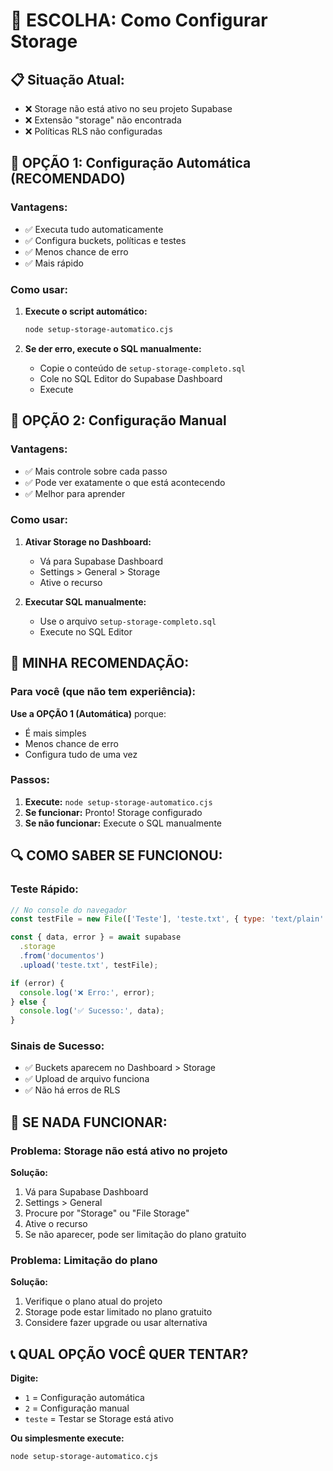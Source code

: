 # 🎯 ESCOLHA: Como Configurar Storage

## 📋 **Situação Atual:**
- ❌ Storage não está ativo no seu projeto Supabase
- ❌ Extensão "storage" não encontrada
- ❌ Políticas RLS não configuradas

## 🚀 **OPÇÃO 1: Configuração Automática (RECOMENDADO)**

### **Vantagens:**
- ✅ Executa tudo automaticamente
- ✅ Configura buckets, políticas e testes
- ✅ Menos chance de erro
- ✅ Mais rápido

### **Como usar:**
1. **Execute o script automático:**
   ```bash
   node setup-storage-automatico.cjs
   ```

2. **Se der erro, execute o SQL manualmente:**
   - Copie o conteúdo de `setup-storage-completo.sql`
   - Cole no SQL Editor do Supabase Dashboard
   - Execute

## 🔧 **OPÇÃO 2: Configuração Manual**

### **Vantagens:**
- ✅ Mais controle sobre cada passo
- ✅ Pode ver exatamente o que está acontecendo
- ✅ Melhor para aprender

### **Como usar:**
1. **Ativar Storage no Dashboard:**
   - Vá para Supabase Dashboard
   - Settings > General > Storage
   - Ative o recurso

2. **Executar SQL manualmente:**
   - Use o arquivo `setup-storage-completo.sql`
   - Execute no SQL Editor

## 🎯 **MINHA RECOMENDAÇÃO:**

### **Para você (que não tem experiência):**
**Use a OPÇÃO 1 (Automática)** porque:
- É mais simples
- Menos chance de erro
- Configura tudo de uma vez

### **Passos:**
1. **Execute:** `node setup-storage-automatico.cjs`
2. **Se funcionar:** Pronto! Storage configurado
3. **Se não funcionar:** Execute o SQL manualmente

## 🔍 **COMO SABER SE FUNCIONOU:**

### **Teste Rápido:**
```javascript
// No console do navegador
const testFile = new File(['Teste'], 'teste.txt', { type: 'text/plain' });

const { data, error } = await supabase
  .storage
  .from('documentos')
  .upload('teste.txt', testFile);

if (error) {
  console.log('❌ Erro:', error);
} else {
  console.log('✅ Sucesso:', data);
}
```

### **Sinais de Sucesso:**
- ✅ Buckets aparecem no Dashboard > Storage
- ✅ Upload de arquivo funciona
- ✅ Não há erros de RLS

## 🚨 **SE NADA FUNCIONAR:**

### **Problema:** Storage não está ativo no projeto
**Solução:**
1. Vá para Supabase Dashboard
2. Settings > General
3. Procure por "Storage" ou "File Storage"
4. Ative o recurso
5. Se não aparecer, pode ser limitação do plano gratuito

### **Problema:** Limitação do plano
**Solução:**
1. Verifique o plano atual do projeto
2. Storage pode estar limitado no plano gratuito
3. Considere fazer upgrade ou usar alternativa

## 📞 **QUAL OPÇÃO VOCÊ QUER TENTAR?**

**Digite:**
- `1` = Configuração automática
- `2` = Configuração manual
- `teste` = Testar se Storage está ativo

**Ou simplesmente execute:**
```bash
node setup-storage-automatico.cjs
``` 